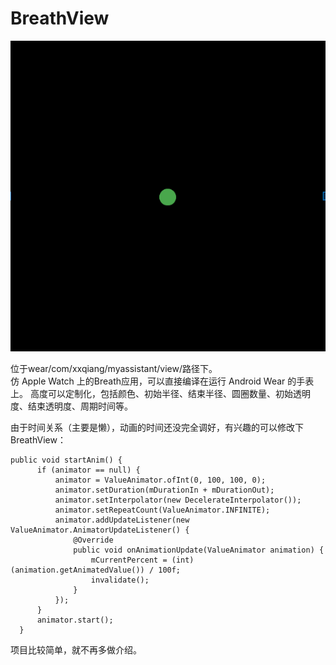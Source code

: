 # BreathView
![](https://github.com/xxqiang1989/MyAssistant/blob/master/ScreenShot/0.png)


位于wear/com/xxqiang/myassistant/view/路径下。  
仿 Apple Watch 上的Breath应用，可以直接编译在运行 Android Wear 的手表上。
高度可以定制化，包括颜色、初始半径、结束半径、圆圈数量、初始透明度、结束透明度、周期时间等。

由于时间关系（主要是懒），动画的时间还没完全调好，有兴趣的可以修改下BreathView：
  ```
  public void startAnim() {
        if (animator == null) {
            animator = ValueAnimator.ofInt(0, 100, 100, 0);
            animator.setDuration(mDurationIn + mDurationOut);
            animator.setInterpolator(new DecelerateInterpolator());
            animator.setRepeatCount(ValueAnimator.INFINITE);
            animator.addUpdateListener(new ValueAnimator.AnimatorUpdateListener() {
                @Override
                public void onAnimationUpdate(ValueAnimator animation) {
                    mCurrentPercent = (int) (animation.getAnimatedValue()) / 100f;
                    invalidate();
                }
            });
        }
        animator.start();
    }
  ```
  
项目比较简单，就不再多做介绍。
